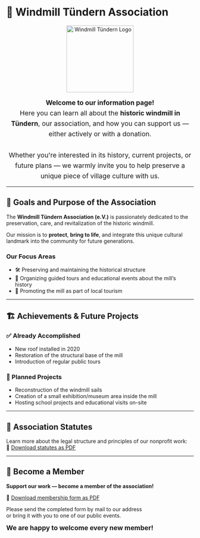 # 🏡 Windmill Tündern Association

<p align="center">
  <img src="/imgs/logo.svg" alt="Windmill Tündern Logo" width="180" />
</p>

<div style="text-align: center; font-size: 1.1rem; line-height: 1.6;">
  <strong>Welcome to our information page!</strong><br />
  Here you can learn all about the <strong>historic windmill in Tündern</strong>, our association, and how you can support us — either actively or with a donation.<br /><br />
  Whether you're interested in its history, current projects, or future plans — we warmly invite you to help preserve a unique piece of village culture with us.
</div>

---

## 🎯 Goals and Purpose of the Association

The **Windmill Tündern Association (e.V.)** is passionately dedicated to the preservation, care, and revitalization of the historic windmill.

Our mission is to **protect**, **bring to life**, and integrate this unique cultural landmark into the community for future generations.

### Our Focus Areas

- 🛠️ Preserving and maintaining the historical structure
- 📖 Organizing guided tours and educational events about the mill’s history
- 🧭 Promoting the mill as part of local tourism

---

## 🏗️ Achievements & Future Projects

### ✅ Already Accomplished

- New roof installed in 2020
- Restoration of the structural base of the mill
- Introduction of regular public tours

### 🔧 Planned Projects

- Reconstruction of the windmill sails
- Creation of a small exhibition/museum area inside the mill
- Hosting school projects and educational visits on-site

---

## 📜 Association Statutes

Learn more about the legal structure and principles of our nonprofit work:  
📄 [Download statutes as PDF](./satzung.pdf)

---

## 🤝 Become a Member

**Support our work — become a member of the association!**

📄 [Download membership form as PDF](./beitritt.pdf)

Please send the completed form by mail to our address  
or bring it with you to one of our public events.

<div style="font-weight: bold; font-size: 1.1rem; margin-top: 0.5rem;">
We are happy to welcome every new member!
</div>
